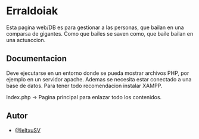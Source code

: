 # Erraldoiak

Esta pagina web/DB es para gestionar a las personas, que bailan en una comparsa de gigantes. Como que bailes se saven como, que baile bailan en una actuaccion. 


## Documentacion

Deve ejecutarse en un entorno donde se pueda mostrar archivos PHP, por ejemplo en un servidor apache. Ademas se necesita estar conectado a una base de datos. Para tener todo recomendacion instalar XAMPP.

Index.php -> Pagina principal para enlazar todo los contenidos. 



## Autor

- [@IeltxuSV](https://www.github.com/IeltxuSV)